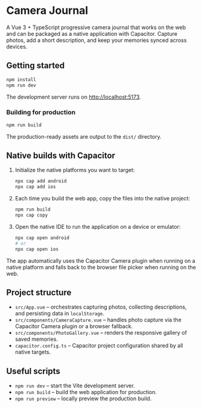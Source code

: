 # Camera Journal

A Vue 3 + TypeScript progressive camera journal that works on the web and can be packaged as a native application with Capacitor. Capture photos, add a short description, and keep your memories synced across devices.

## Getting started

```bash
npm install
npm run dev
```

The development server runs on [http://localhost:5173](http://localhost:5173).

### Building for production

```bash
npm run build
```

The production-ready assets are output to the `dist/` directory.

## Native builds with Capacitor

1. Initialize the native platforms you want to target:

   ```bash
   npx cap add android
   npx cap add ios
   ```

2. Each time you build the web app, copy the files into the native project:

   ```bash
   npm run build
   npx cap copy
   ```

3. Open the native IDE to run the application on a device or emulator:

   ```bash
   npx cap open android
   # or
   npx cap open ios
   ```

The app automatically uses the Capacitor Camera plugin when running on a native platform and falls back to the browser file picker when running on the web.

## Project structure

- `src/App.vue` – orchestrates capturing photos, collecting descriptions, and persisting data in `localStorage`.
- `src/components/CameraCapture.vue` – handles photo capture via the Capacitor Camera plugin or a browser fallback.
- `src/components/PhotoGallery.vue` – renders the responsive gallery of saved memories.
- `capacitor.config.ts` – Capacitor project configuration shared by all native targets.

## Useful scripts

- `npm run dev` – start the Vite development server.
- `npm run build` – build the web application for production.
- `npm run preview` – locally preview the production build.
